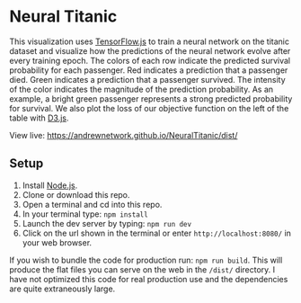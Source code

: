 # Neural Titanic
This visualization uses [TensorFlow.js](https://js.tensorflow.org/) to train a neural network on the titanic dataset and visualize how the predictions of the neural network evolve after every training epoch. The colors of each row indicate the predicted survival probability for each passenger. Red indicates a prediction that a passenger died. Green indicates a prediction that a passenger survived. The intensity of the color indicates the magnitude of the prediction probability. As an example, a bright green passenger represents a strong predicted probability for survival. We also plot the loss of our objective function on the left of the table with [D3.js](https://d3js.org/). 

View live: https://andrewnetwork.github.io/NeuralTitanic/dist/

## Setup 
1. Install [Node.js](https://nodejs.org/en/). 
2. Clone or download this repo. 
3. Open a terminal and cd into this repo. 
4. In your terminal type: ```npm install```
5. Launch the dev server by typing: ```npm run dev```
6. Click on the url shown in the terminal or enter ```http://localhost:8080/``` in your web browser. 

If you wish to bundle the code for production run: 
```npm run build```. This will produce the flat files you can serve on the web in the ```/dist/``` directory. I have not optimized this code for real production use and the dependencies are quite extraneously large. 